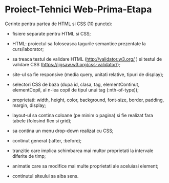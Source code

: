# Proiect-Tehnici Web-Prima-Etapa
Cerinte pentru partea de HTML si CSS (10 puncte):

* fisiere separate pentru HTML si CSS;

* HTML: proiectul sa foloseasca tagurile semantice prezentate la curs/laborator;

* sa treaca testul de validare HTML (http://validator.w3.org/ ) si testul de validare CSS (https://jigsaw.w3.org/css-validator/);

* site-ul sa fie responsive (media query, unitati relative, tipuri de display);

* selectori CSS de baza (dupa id, clasa, tag, elementContinut, elementCopil, al n-lea copil de tipul unui tag (:nth-of-type));

* proprietati: width, height, color, background, font-size, border, padding, margin, display;

* layout-ul sa contina coloane (pe minim o pagina) si fie realizat fara tabele (folosind flex si grid);

* sa contina un menu drop-down realizat cu CSS;

* continut generat (:after, :before);

* tranzitie care implica schimbarea mai multor proprietati la intervale diferite de timp;

* animatie care sa modifice mai multe proprietati ale aceluiasi element;

* continutul siteului sa aiba sens.
